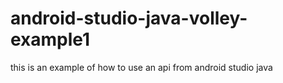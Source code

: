 # android-studio-java-volley-example1
this is an example of how to use an api from android studio java
